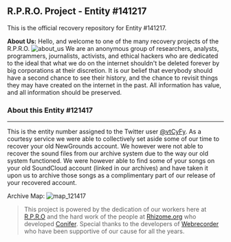 ## R.P.R.O. Project - Entity #141217
This is the official recovery repository for Entity #141217.

**About Us:**
Hello, and welcome to one of the many recovery projects of the R.P.R.O.
![about_us](http://www.plantuml.com/plantuml/proxy?cache=no&src=https://raw.githubusercontent.com/RPRO-Project/RPRO_entity_141217/main/about_us.puml)
We are an anonymous group of researchers, analysts, programmers, journalists, activists, and ethical hackers who are dedicated to the ideal that what we do on the internet shouldn't be deleted forever by big corporations at their discretion. It is our belief that everybody should have a second chance to see their history, and the chance to revisit things they may have created on the internet in the past. All information has value, and all information should be preserved.

### About this Entity #121417
----
This is the entity number assigned to the Twitter user [@vtCyFy](https://twitter.com/vtCyFy1/). As a courtesy service we were able to collectively set aside some of our time to recover your old NewGrounds account. We however were not able to recover the sound files from our archive system due to the way our old system functioned. We were however able to find some of your songs on your old SoundCloud account (linked in our archives) and have taken it upon us to archive those songs as a complimentary part of our release of your recovered account.

Archive Map:
![map_121417](http://www.plantuml.com/plantuml/proxy?cache=no&src=https://raw.githubusercontent.com/RPRO-Project/RPRO_entity_141217/main/map_121417.puml)

> This project is powered by the dedication of our workers here at [R.P.R.O](https://github.com/RPRO-Project/) and the hard work of the people at [Rhizome.org](https://rhizome.org) who developed [Conifer](https://conifer.rhizome.org). Special thanks to the developers of [Webrecorder](https://webrecorder.net/) who have been supportive of our cause for all the years.
